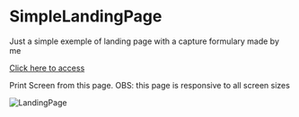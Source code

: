# SimpleLandingPage
Just a simple exemple of landing page with a capture formulary  made by me

[Click here to access
](https://diegoestefano.github.io/SimpleLandingPage/)

Print Screen from this page.
OBS: this page is responsive to all screen sizes

![LandingPage](https://user-images.githubusercontent.com/81423690/126824071-45071fde-2576-402d-bcf3-1177d0ca446b.png)

